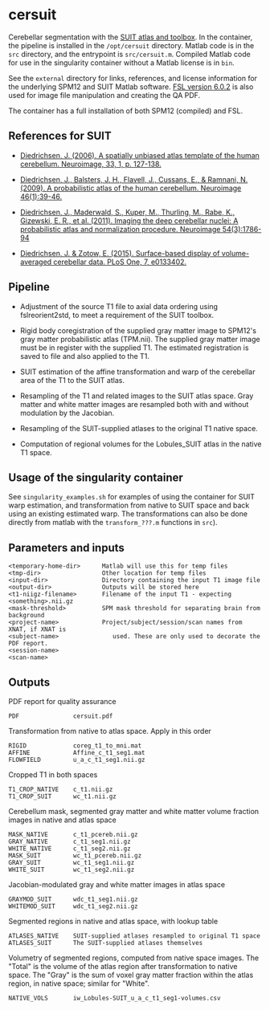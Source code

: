 # cersuit

Cerebellar segmentation with the [SUIT atlas and toolbox](http://diedrichsenlab.org/imaging/suit.htm). In the container, the pipeline is installed in the `/opt/cersuit` directory. Matlab code is in the `src` directory, and the entrypoint is `src/cersuit.m`. Compiled Matlab code for use in the singularity container without a Matlab license is in `bin`.

See the `external` directory for links, references, and license information for the underlying SPM12 and SUIT Matlab software. [FSL version 6.0.2](https://fsl.fmrib.ox.ac.uk/fsl/fslwiki) is also used for image file manipulation and creating the QA PDF.

The container has a full installation of both SPM12 (compiled) and FSL.


## References for SUIT

- [Diedrichsen, J. (2006). A spatially unbiased atlas template of the human cerebellum. Neuroimage, 33, 1, p. 127-138.](https://doi.org/10.1016/j.neuroimage.2006.05.056)

- [Diedrichsen, J., Balsters, J. H., Flavell, J., Cussans, E., & Ramnani, N. (2009). A probabilistic atlas of the human cerebellum. Neuroimage 46(1):39-46.](https://doi.org/10.1016/j.neuroimage.2009.01.045)

- [Diedrichsen, J., Maderwald, S., Kuper, M., Thurling, M., Rabe, K., Gizewski, E. R., et al. (2011). Imaging the deep cerebellar nuclei: A probabilistic atlas and normalization procedure. Neuroimage 54(3):1786-94](https://doi.org/10.1016/j.neuroimage.2010.10.035)

- [Diedrichsen, J. & Zotow, E. (2015). Surface-based display of volume-averaged cerebellar data. PLoS One, 7, e0133402.](https://doi.org/10.1371/journal.pone.0133402)


## Pipeline

- Adjustment of the source T1 file to axial data ordering using fslreorient2std, to meet a requirement of the SUIT toolbox.

- Rigid body coregistration of the supplied gray matter image to SPM12's gray matter probabilistic atlas (TPM.nii). The supplied gray matter image must be in register with the supplied T1. The estimated registration is saved to file and also applied to the T1.

- SUIT estimation of the affine transformation and warp of the cerebellar area of the T1 to the SUIT atlas.

- Resampling of the T1 and related images to the SUIT atlas space. Gray matter and white matter images are resampled both with and without modulation by the Jacobian.

- Resampling of the SUIT-supplied atlases to the original T1 native space.

- Computation of regional volumes for the Lobules_SUIT atlas in the native T1 space.


## Usage of the singularity container

See `singularity_examples.sh` for examples of using the container for SUIT warp estimation, and transformation from native to SUIT space and back using an existing estimated warp. The transformations can also be done directly from matlab with the `transform_???.m` functions in `src`).


## Parameters and inputs

    <temporary-home-dir>      Matlab will use this for temp files
    <tmp-dir>                 Other location for temp files          
    <input-dir>               Directory containing the input T1 image file
    <output-dir>              Outputs will be stored here
    <t1-niigz-filename>       Filename of the input T1 - expecting <something>.nii.gz
    <mask-threshold>          SPM mask threshold for separating brain from background
    <project-name>            Project/subject/session/scan names from XNAT, if XNAT is
    <subject-name>               used. These are only used to decorate the PDF report.
    <session-name>    
	<scan-name>


## Outputs

PDF report for quality assurance

    PDF               cersuit.pdf

Transformation from native to atlas space. Apply in this order

    RIGID             coreg_t1_to_mni.mat
    AFFINE            Affine_c_t1_seg1.mat
    FLOWFIELD         u_a_c_t1_seg1.nii.gz

Cropped T1 in both spaces

    T1_CROP_NATIVE    c_t1.nii.gz
    T1_CROP_SUIT      wc_t1.nii.gz

Cerebellum mask, segmented gray matter and white matter volume fraction images in native and atlas space

    MASK_NATIVE       c_t1_pcereb.nii.gz
    GRAY_NATIVE       c_t1_seg1.nii.gz
    WHITE_NATIVE      c_t1_seg2.nii.gz
    MASK_SUIT         wc_t1_pcereb.nii.gz
    GRAY_SUIT         wc_t1_seg1.nii.gz
    WHITE_SUIT        wc_t1_seg2.nii.gz

Jacobian-modulated gray and white matter images in atlas space

    GRAYMOD_SUIT      wdc_t1_seg1.nii.gz
    WHITEMOD_SUIT     wdc_t1_seg2.nii.gz

Segmented regions in native and atlas space, with lookup table

    ATLASES_NATIVE    SUIT-supplied atlases resampled to original T1 space
    ATLASES_SUIT      The SUIT-supplied atlases themselves

Volumetry of segmented regions, computed from native space images. The "Total" is the volume of the atlas region after transformation to native space. The "Gray" is the sum of voxel gray matter fraction within the atlas region, in native space; similar for "White".

    NATIVE_VOLS       iw_Lobules-SUIT_u_a_c_t1_seg1-volumes.csv

